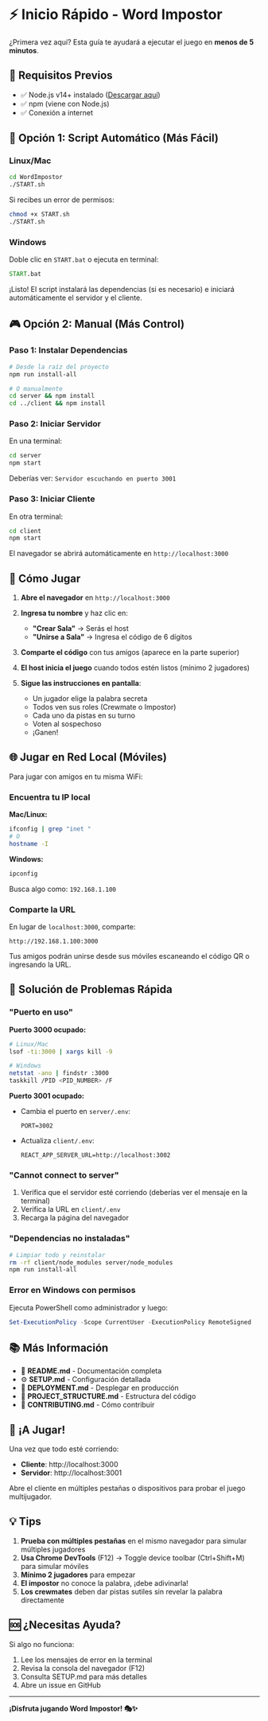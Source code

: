 # ⚡ Inicio Rápido - Word Impostor

¿Primera vez aquí? Esta guía te ayudará a ejecutar el juego en **menos de 5 minutos**.

## 🎯 Requisitos Previos

- ✅ Node.js v14+ instalado ([Descargar aquí](https://nodejs.org/))
- ✅ npm (viene con Node.js)
- ✅ Conexión a internet

## 🚀 Opción 1: Script Automático (Más Fácil)

### Linux/Mac

```bash
cd WordImpostor
./START.sh
```

Si recibes un error de permisos:
```bash
chmod +x START.sh
./START.sh
```

### Windows

Doble clic en `START.bat` o ejecuta en terminal:

```cmd
START.bat
```

¡Listo! El script instalará las dependencias (si es necesario) e iniciará automáticamente el servidor y el cliente.

## 🎮 Opción 2: Manual (Más Control)

### Paso 1: Instalar Dependencias

```bash
# Desde la raíz del proyecto
npm run install-all

# O manualmente
cd server && npm install
cd ../client && npm install
```

### Paso 2: Iniciar Servidor

En una terminal:

```bash
cd server
npm start
```

Deberías ver: `Servidor escuchando en puerto 3001`

### Paso 3: Iniciar Cliente

En otra terminal:

```bash
cd client
npm start
```

El navegador se abrirá automáticamente en `http://localhost:3000`

## 📱 Cómo Jugar

1. **Abre el navegador** en `http://localhost:3000`

2. **Ingresa tu nombre** y haz clic en:
   - **"Crear Sala"** → Serás el host
   - **"Unirse a Sala"** → Ingresa el código de 6 dígitos

3. **Comparte el código** con tus amigos (aparece en la parte superior)

4. **El host inicia el juego** cuando todos estén listos (mínimo 2 jugadores)

5. **Sigue las instrucciones en pantalla**:
   - Un jugador elige la palabra secreta
   - Todos ven sus roles (Crewmate o Impostor)
   - Cada uno da pistas en su turno
   - Voten al sospechoso
   - ¡Ganen!

## 🌐 Jugar en Red Local (Móviles)

Para jugar con amigos en tu misma WiFi:

### Encuentra tu IP local

**Mac/Linux:**
```bash
ifconfig | grep "inet "
# O
hostname -I
```

**Windows:**
```cmd
ipconfig
```

Busca algo como: `192.168.1.100`

### Comparte la URL

En lugar de `localhost:3000`, comparte:
```
http://192.168.1.100:3000
```

Tus amigos podrán unirse desde sus móviles escaneando el código QR o ingresando la URL.

## 🔧 Solución de Problemas Rápida

### "Puerto en uso"

**Puerto 3000 ocupado:**
```bash
# Linux/Mac
lsof -ti:3000 | xargs kill -9

# Windows
netstat -ano | findstr :3000
taskkill /PID <PID_NUMBER> /F
```

**Puerto 3001 ocupado:**
- Cambia el puerto en `server/.env`:
  ```
  PORT=3002
  ```
- Actualiza `client/.env`:
  ```
  REACT_APP_SERVER_URL=http://localhost:3002
  ```

### "Cannot connect to server"

1. Verifica que el servidor esté corriendo (deberías ver el mensaje en la terminal)
2. Verifica la URL en `client/.env`
3. Recarga la página del navegador

### "Dependencias no instaladas"

```bash
# Limpiar todo y reinstalar
rm -rf client/node_modules server/node_modules
npm run install-all
```

### Error en Windows con permisos

Ejecuta PowerShell como administrador y luego:
```powershell
Set-ExecutionPolicy -Scope CurrentUser -ExecutionPolicy RemoteSigned
```

## 📚 Más Información

- 📖 **README.md** - Documentación completa
- ⚙️ **SETUP.md** - Configuración detallada
- 🚀 **DEPLOYMENT.md** - Desplegar en producción
- 📂 **PROJECT_STRUCTURE.md** - Estructura del código
- 🤝 **CONTRIBUTING.md** - Cómo contribuir

## 🎉 ¡A Jugar!

Una vez que todo esté corriendo:
- **Cliente**: http://localhost:3000
- **Servidor**: http://localhost:3001

Abre el cliente en múltiples pestañas o dispositivos para probar el juego multijugador.

## 💡 Tips

1. **Prueba con múltiples pestañas** en el mismo navegador para simular múltiples jugadores
2. **Usa Chrome DevTools** (F12) → Toggle device toolbar (Ctrl+Shift+M) para simular móviles
3. **Mínimo 2 jugadores** para empezar
4. **El impostor** no conoce la palabra, ¡debe adivinarla!
5. **Los crewmates** deben dar pistas sutiles sin revelar la palabra directamente

## 🆘 ¿Necesitas Ayuda?

Si algo no funciona:
1. Lee los mensajes de error en la terminal
2. Revisa la consola del navegador (F12)
3. Consulta SETUP.md para más detalles
4. Abre un issue en GitHub

---

**¡Disfruta jugando Word Impostor! 🎭✨**


